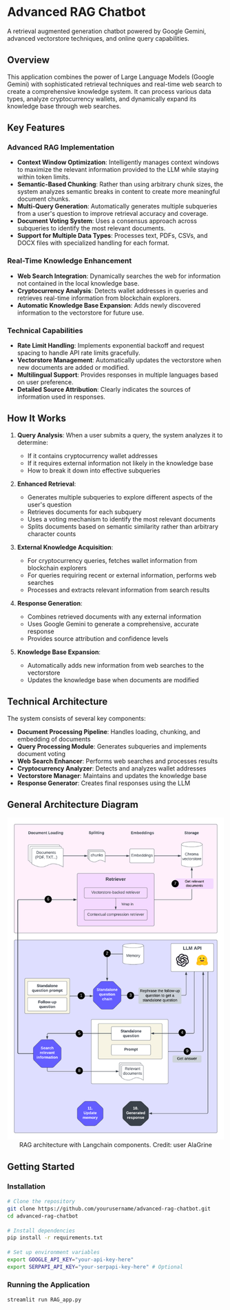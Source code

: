 # Advanced RAG Chatbot

A retrieval augmented generation chatbot powered by Google Gemini, advanced vectorstore techniques, and online query capabilities.

## Overview

This application combines the power of Large Language Models (Google Gemini) with sophisticated retrieval techniques and real-time web search to create a comprehensive knowledge system. It can process various data types, analyze cryptocurrency wallets, and dynamically expand its knowledge base through web searches.

## Key Features

### Advanced RAG Implementation

- **Context Window Optimization**: Intelligently manages context windows to maximize the relevant information provided to the LLM while staying within token limits.
- **Semantic-Based Chunking**: Rather than using arbitrary chunk sizes, the system analyzes semantic breaks in content to create more meaningful document chunks.
- **Multi-Query Generation**: Automatically generates multiple subqueries from a user's question to improve retrieval accuracy and coverage.
- **Document Voting System**: Uses a consensus approach across subqueries to identify the most relevant documents.
- **Support for Multiple Data Types**: Processes text, PDFs, CSVs, and DOCX files with specialized handling for each format.

### Real-Time Knowledge Enhancement

- **Web Search Integration**: Dynamically searches the web for information not contained in the local knowledge base.
- **Cryptocurrency Analysis**: Detects wallet addresses in queries and retrieves real-time information from blockchain explorers.
- **Automatic Knowledge Base Expansion**: Adds newly discovered information to the vectorstore for future use.

### Technical Capabilities

- **Rate Limit Handling**: Implements exponential backoff and request spacing to handle API rate limits gracefully.
- **Vectorstore Management**: Automatically updates the vectorstore when new documents are added or modified.
- **Multilingual Support**: Provides responses in multiple languages based on user preference.
- **Detailed Source Attribution**: Clearly indicates the sources of information used in responses.

## How It Works

1. **Query Analysis**: When a user submits a query, the system analyzes it to determine:
   - If it contains cryptocurrency wallet addresses
   - If it requires external information not likely in the knowledge base
   - How to break it down into effective subqueries

2. **Enhanced Retrieval**:
   - Generates multiple subqueries to explore different aspects of the user's question
   - Retrieves documents for each subquery
   - Uses a voting mechanism to identify the most relevant documents
   - Splits documents based on semantic similarity rather than arbitrary character counts

3. **External Knowledge Acquisition**:
   - For cryptocurrency queries, fetches wallet information from blockchain explorers
   - For queries requiring recent or external information, performs web searches
   - Processes and extracts relevant information from search results

4. **Response Generation**:
   - Combines retrieved documents with any external information
   - Uses Google Gemini to generate a comprehensive, accurate response
   - Provides source attribution and confidence levels

5. **Knowledge Base Expansion**:
   - Automatically adds new information from web searches to the vectorstore
   - Updates the knowledge base when documents are modified

## Technical Architecture

The system consists of several key components:

- **Document Processing Pipeline**: Handles loading, chunking, and embedding of documents
- **Query Processing Module**: Generates subqueries and implements document voting
- **Web Search Enhancer**: Performs web searches and processes results
- **Cryptocurrency Analyzer**: Detects and analyzes wallet addresses
- **Vectorstore Manager**: Maintains and updates the knowledge base
- **Response Generator**: Creates final responses using the LLM

## General Architecture Diagram
<div align="center">
  <img src="https://github.com/AlaGrine/RAG_chatabot_with_Langchain/blob/main/data/docs/RAG_architecture.png" >
  <figcaption>RAG architecture with Langchain components. Credit: user AlaGrine</figcaption>
</div>

## Getting Started

### Installation

```bash
# Clone the repository
git clone https://github.com/yourusername/advanced-rag-chatbot.git
cd advanced-rag-chatbot

# Install dependencies
pip install -r requirements.txt

# Set up environment variables
export GOOGLE_API_KEY="your-api-key-here"
export SERPAPI_API_KEY="your-serpapi-key-here" # Optional
```

### Running the Application

```bash
streamlit run RAG_app.py
```
